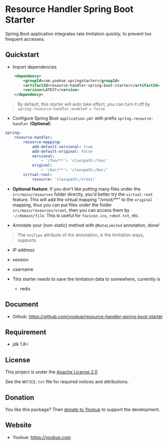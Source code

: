 # Resource Handler Spring Boot Starter

Spring Boot application integrates rate limitation quickly, to prevent too frequent accesses.

## Quickstart

- Import dependencies

```xml
    <dependency>
        <groupId>com.yookue.springstarter</groupId>
        <artifactId>resource-handler-spring-boot-starter</artifactId>
        <version>LATEST</version>
    </dependency>
```

> By default, this starter will auto take effect, you can turn it off by `spring.resource-handler.enabled = false`

- Configure Spring Boot `application.yml` with prefix `spring.resource-handler` (**Optional**)

```yml
spring:
    resource-handler:
        resource-mapping:
            add-default-versional: true
            add-default-original: false
            versional:
                - '/foo/**': 'classpath:/foo/'
            original:
                - '/bar/**': 'classpath:/bar/'
        virtual-root:
            resource: 'classpath:/vroot/'
```

- **Optional feature**: If you don't like putting many files under the `src/main/resources` folder directly, you'd better try the `virtual-root` feature. This will add the virtual mapping "/vroot/**" to the `original` mapping, thus you can put files under the folder `src/main/resources/vroot`, then you can access them by `://domain/file`. This is useful for `favicon.ico`, `robot.txt`, etc.

- Annotate your (non-static)  method with `@RateLimited` annotation, done!

> The `keyType` attribute of the annotation, is the limitation ways, supports
  - IP address
  - session
  - username

- This starter needs to save the limitation data to somewhere, currently is
  - redis

## Document

- Github: https://github.com/yookue/resource-handler-spring-boot-starter

## Requirement

- jdk 1.8+

## License

This project is under the [Apache License 2.0](https://www.apache.org/licenses/LICENSE-2.0)

See the `NOTICE.txt` file for required notices and attributions.

## Donation

You like this package? Then [donate to Yookue](https://yookue.com/public/donate) to support the development.

## Website

- Yookue: https://yookue.com
